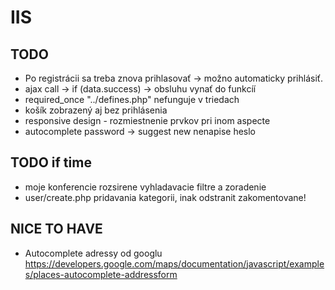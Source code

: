 # IIS

## TODO
- Po registrácii sa treba znova prihlasovať -> možno automaticky prihlásiť.
- ajax call -> if (data.success) -> obsluhu vynať do funkcíí
- required_once "../defines.php" nefunguje v triedach
- košík zobrazený aj bez prihlásenia
- responsive design - rozmiestnenie prvkov pri inom aspecte
- autocomplete password -> suggest new nenapise heslo

## TODO if time
- moje konferencie rozsirene vyhladavacie filtre a zoradenie
- user/create.php pridavania kategorii, inak odstranit zakomentovane!


## NICE TO HAVE
- Autocomplete adressy od googlu https://developers.google.com/maps/documentation/javascript/examples/places-autocomplete-addressform
